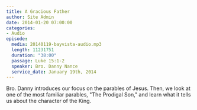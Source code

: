 ```yaml
---
title: A Gracious Father
author: Site Admin
date: 2014-01-20 07:00:00
categories:
- Audio
episode:
  media: 20140119-bayvista-audio.mp3
  length: 11231751
  duration: "38:00"
  passage: Luke 15:1-2
  speaker: Bro. Danny Nance
  service_date: January 19th, 2014
---
```

Bro. Danny introduces our focus on the parables of Jesus. Then, we look at one of the most familiar parables, "The Prodigal Son," and learn what it tells us about the character of the King.